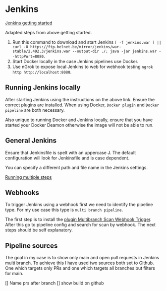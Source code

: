# Jenkins

[Jenkins getting started](https://www.jenkins.io/doc/pipeline/tour/getting-started)

Adapted steps from above getting started.
1. Run this command to download and start Jenkins `[ -f jenkins.war ] || curl -O https://ftp.belnet.be/mirror/jenkins/war-stable/2.492.3/jenkins.war --output-dir ./; java -jar jenkins.war --httpPort=8080`.
2. Start Docker locally in the case Jenkins pipelines use Docker.
3. Use nGrok to expose local Jenkins to web for webhook testing `ngrok http http://localhost:8080`.

## Running Jenkins locally

After starting Jenkins using the instructions on the above link. Ensure the correct plugins are installed. When using Docker, `Docker plugin` and `Docker pipeline` are both necessary.

Also unique to running Docker and Jenkins locally, ensure that you have started your Docker Deamon otherwise the image will not be able to run.

## General Jenkins

Ensure that Jenkinsfile is spelt with an uppercase J. The default configuration will look for Jenkinsfile and is case dependent.

You can specify a different path and file name in the Jenkins settings.

[Running multiple steps](https://www.jenkins.io/doc/pipeline/tour/running-multiple-steps)

## Webhooks

To trigger Jenkins using a webhook first we need to identify the pipeline type. For my use case this type is `multi branch pipeline`.

The first step is to install the [plugin Multibranch Scan Webhook Trigger](https://plugins.jenkins.io/multibranch-scan-webhook-trigger). After this go to pipeline config and search for scan by webhook. The next steps should be self explanatory.

## Pipeline sources

The goal in my case is to show only main and open pull requests in Jenkins multi branch. To achieve this I have used two sources both set to Github. One which targets only PRs and one which targets all branches but filters for main.



[] Name prs after branch
[] show build on github